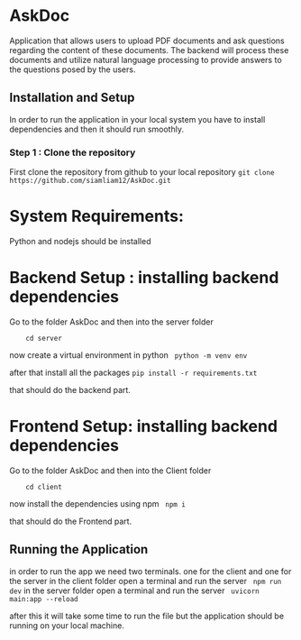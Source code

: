 # AskDoc
 Application that allows users to upload PDF documents and ask questions regarding the content of these documents. The backend will process these documents and utilize natural language processing to provide answers to the questions posed by the users.

## Installation and Setup
 In order to run the application in your local system you have to install dependencies and then it should run smoothly.
 ### Step 1 : Clone the repository
 First clone the repository from github to your local repository
 ```git clone https://github.com/siamliam12/AskDoc.git```
# System Requirements:
 Python and nodejs should be installed
# Backend Setup : installing backend dependencies
 Go to the folder AskDoc and then into the server folder
 ``` cd AskDoc
     cd server
```
 now create a virtual environment in python
 ``` python -m venv env```

after that install all the packages
```pip install -r requirements.txt```

that should do the backend part.

# Frontend Setup: installing backend dependencies
 Go to the folder AskDoc and then into the Client folder
 ``` cd AskDoc
     cd client
```
now install the dependencies using npm
``` npm i```

that should do the Frontend part.

## Running the Application
in order to run the app we need two terminals. one for the client and one for the server
in the client folder open a terminal and run the server
``` npm run dev```
in the server folder open a terminal and run the server
``` uvicorn main:app --reload```

after this it will take some time to run the file but the application should be running on your local machine.